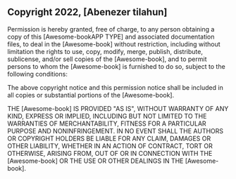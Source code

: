 ## Copyright 2022, [Abenezer tilahun]

Permission is hereby granted, free of charge, to any person obtaining a copy of this [Awesome-bookAPP TYPE] and associated documentation files, to deal in the [Awesome-book] without restriction, including without limitation the rights to use, copy, modify, merge, publish, distribute, sublicense, and/or sell copies of the [Awesome-book], and to permit persons to whom the [Awesome-book] is furnished to do so, subject to the following conditions:

The above copyright notice and this permission notice shall be included in all copies or substantial portions of the [Awesome-book].

THE [Awesome-book] IS PROVIDED "AS IS", WITHOUT WARRANTY OF ANY KIND, EXPRESS OR IMPLIED, INCLUDING BUT NOT LIMITED TO THE WARRANTIES OF MERCHANTABILITY, FITNESS FOR A PARTICULAR PURPOSE AND NONINFRINGEMENT. IN NO EVENT SHALL THE AUTHORS OR COPYRIGHT HOLDERS BE LIABLE FOR ANY CLAIM, DAMAGES OR OTHER LIABILITY, WHETHER IN AN ACTION OF CONTRACT, TORT OR OTHERWISE, ARISING FROM, OUT OF OR IN CONNECTION WITH THE [Awesome-book] OR THE USE OR OTHER DEALINGS IN THE [Awesome-book].